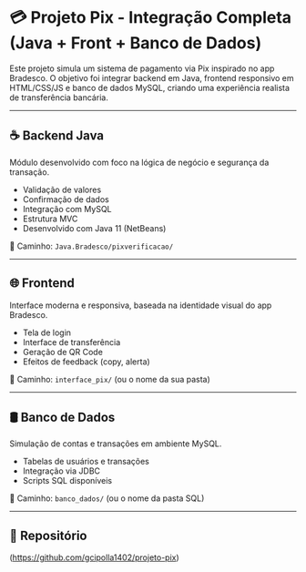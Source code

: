 # 💳 Projeto Pix - Integração Completa (Java + Front + Banco de Dados)

Este projeto simula um sistema de pagamento via Pix inspirado no app Bradesco. O objetivo foi integrar backend em Java, frontend responsivo em HTML/CSS/JS e banco de dados MySQL, criando uma experiência realista de transferência bancária.

---

## ☕ Backend Java
Módulo desenvolvido com foco na lógica de negócio e segurança da transação.

- Validação de valores
- Confirmação de dados
- Integração com MySQL
- Estrutura MVC
- Desenvolvido com Java 11 (NetBeans)

📁 Caminho: `Java.Bradesco/pixverificacao/`

---

## 🌐 Frontend
Interface moderna e responsiva, baseada na identidade visual do app Bradesco.

- Tela de login
- Interface de transferência
- Geração de QR Code
- Efeitos de feedback (copy, alerta)

📁 Caminho: `interface_pix/` (ou o nome da sua pasta)

---

## 🛢 Banco de Dados
Simulação de contas e transações em ambiente MySQL.

- Tabelas de usuários e transações
- Integração via JDBC
- Scripts SQL disponíveis

📁 Caminho: `banco_dados/` (ou o nome da pasta SQL)

---

## 🔗 Repositório
(https://github.com/gcipolla1402/projeto-pix)


